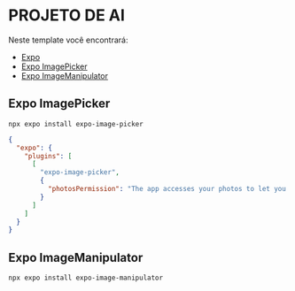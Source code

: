 # PROJETO DE AI

Neste template você encontrará:

- [Expo](https://expo.dev/)
- [Expo ImagePicker](https://docs.expo.dev/versions/unversioned/sdk/imagepicker/?utm_source=google&utm_medium=cpc&utm_content=performancemax&gclid=Cj0KCQjwldKmBhCCARIsAP-0rfzHf6QKvmmTEVB5tVA_7yQ3YtGXrkas3LBXC7VtlwkbRGLBJGQ9g9AaAgQ1EALw_wcB)
- [Expo ImageManipulator](https://docs.expo.dev/versions/latest/sdk/imagemanipulator/)

## Expo ImagePicker

    npx expo install expo-image-picker

```json
{
  "expo": {
    "plugins": [
      [
        "expo-image-picker",
        {
          "photosPermission": "The app accesses your photos to let you share them with your friends."
        }
      ]
    ]
  }
}
```

## Expo ImageManipulator

    npx expo install expo-image-manipulator
